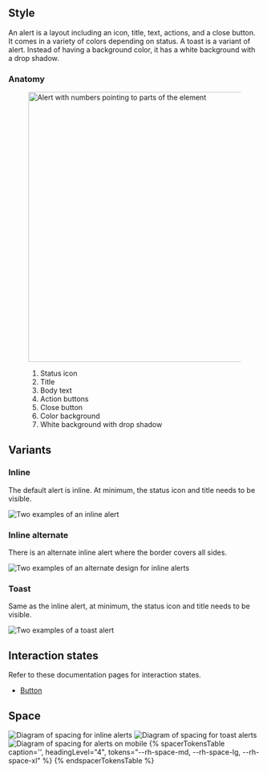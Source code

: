 
## Style

An alert is a layout including an icon, title, text, actions, and a close button. It comes in a variety of colors depending on status. A toast is a variant of alert. Instead of having a background color, it has a white background with a drop shadow.

### Anatomy

<figure>
  <uxdot-example width-adjustment="456px">
    <img src="../alert-style-anatomy.svg" alt="Alert with numbers pointing to parts of the element" width="538px">
  </uxdot-example>    
  <figcaption>
    <ol>
      <li>Status icon</li>
      <li>Title</li>
      <li>Body text</li>
      <li>Action buttons</li>
      <li>Close button</li>
      <li>Color background</li>
      <li>White background with drop shadow</li>
    </ol>
  </figcaption>
</figure>


## Variants

### Inline

The default alert is inline. At minimum, the status icon and title needs to be visible.

<uxdot-example width-adjustment="408px">
  <img src="../alert-style-variant-inline.svg" alt="Two examples of an inline alert">
</uxdot-example>

### Inline alternate

There is an alternate inline alert where the border covers all sides.

<uxdot-example width-adjustment="408px">
  <img src="../alert-style-variant-inline-alt.svg" alt="Two examples of an alternate design for inline alerts">
</uxdot-example>

### Toast

Same as the inline alert, at minimum, the status icon and title needs to be visible.

<uxdot-example width-adjustment="456px">
  <img src="../alert-style-variant-toast.svg" alt="Two examples of a toast alert">
</uxdot-example>


## Interaction states

Refer to these documentation pages for interaction states.

- [Button](/elements/button/style/#interaction-states)

## Space

<uxdot-example width-adjustment="456px">
  <img src="../alert-style-spacing-1.svg" alt="Diagram of spacing for inline alerts">
</uxdot-example>

<uxdot-example variant="full" no-border>
  <img src="../alert-style-spacing-2.svg" alt="Diagram of spacing for toast alerts">
</uxdot-example>

<uxdot-example width-adjustment="752px" alignment="left" variant="full" no-border>
  <img src="../alert-style-spacing-3.svg" alt="Diagram of spacing for alerts on mobile">
</uxdot-example>

<rh-table>
{% spacerTokensTable 
    caption='',
    headingLevel="4",
    tokens="--rh-space-md, --rh-space-lg, --rh-space-xl" %}
{% endspacerTokensTable %}
</rh-table>



